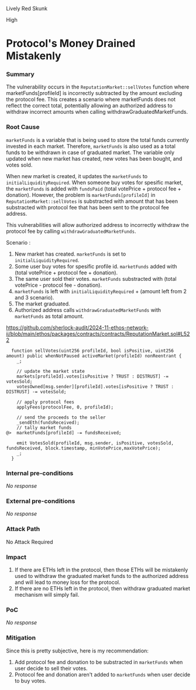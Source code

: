 Lively Red Skunk

High

# Protocol's Money Drained Mistakenly

### Summary

The vulnerability occurs in the `ReputationMarket::sellVotes` function where marketFunds[profileId] is incorrectly subtracted by the amount excluding the protocol fee. This creates a scenario where marketFunds does not reflect the correct total, potentially allowing an authorized address to withdraw incorrect amounts when calling withdrawGraduatedMarketFunds.

### Root Cause

`marketFunds` is a variable that is being used to store the total funds currently invested in each market. Therefore, `marketFunds` is also used as a total funds to be withdrawn in case of graduated market. The variable only updated when new market has created, new votes has been bought, and votes sold.

When new market is created, it updates the `marketFunds` to `initialLiquidityRequired`. When someone buy votes for spesific market, the `marketFunds` is added with `fundsPaid` (total votePrice + protocol fee + donation). However, the problem is `marketFunds[profileId]` in `ReputationMarket::sellVotes` is substracted with amount that has been substracted with protocol fee that has been sent to the protocol fee address.

This vulnerabilities will allow authorized address to incorrectly withdraw the protocol fee by calling `withdrawGraduatedMarketFunds`.

Scenario :

1. New market has created. `marketFunds` is set to `initialLiquidityRequired`.
2. Some user buy votes for spesific profile id. `marketFunds` added with (total votePrice + protocol fee + donation).
3. The same user sold their votes. `marketFunds` substracted with (total votePrice - protocol fee - donation).
4. `marketFunds` is left with `initialLiquidityRequired` + (amount left from 2 and 3 scenario).
5. The market graduated.
6. Authorized address calls `withdrawGraduatedMarketFunds` with `marketFunds` as total amount.

https://github.com/sherlock-audit/2024-11-ethos-network-ii/blob/main/ethos/packages/contracts/contracts/ReputationMarket.sol#L522

```solidity
  function sellVotes(uint256 profileId, bool isPositive, uint256 amount) public whenNotPaused activeMarket(profileId) nonReentrant {
    _;

    // update the market state
    markets[profileId].votes[isPositive ? TRUST : DISTRUST] -= votesSold;
    votesOwned[msg.sender][profileId].votes[isPositive ? TRUST : DISTRUST] -= votesSold;

    // apply protocol fees
    applyFees(protocolFee, 0, profileId);

    // send the proceeds to the seller
    _sendEth(fundsReceived);
    // tally market funds
@>  marketFunds[profileId] -= fundsReceived;

    emit VotesSold(profileId, msg.sender, isPositive, votesSold, fundsReceived, block.timestamp, minVotePrice,maxVotePrice);
    _;
  }
```

### Internal pre-conditions

_No response_

### External pre-conditions

_No response_

### Attack Path

No Attack Required


### Impact

1. If there are ETHs left in the protocol, then those ETHs will be mistakenly used to withdraw the graduated market funds to the authorized address and will lead to money loss for the protocol.
2. If there are no ETHs left in the protocol, then withdraw graduated market mechanism will simply fail.

### PoC

_No response_

### Mitigation

Since this is pretty subjective, here is my recommendation:

1. Add protocol fee and donation to be substracted in `marketFunds` when user decide to sell their votes.
2. Protocol fee and donation aren't added to `marketFunds` when user decide to buy votes.